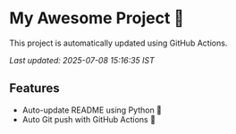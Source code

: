 # My Awesome Project 🚀

This project is automatically updated using GitHub Actions.

_Last updated: 2025-07-08 15:16:35 IST_

## Features
- Auto-update README using Python 🐍
- Auto Git push with GitHub Actions 🤖

